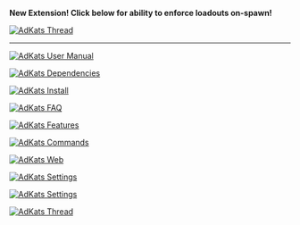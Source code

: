 <p> 
    <b>New Extension! Click below for ability to enforce loadouts on-spawn!</b> 
</p>
<p>
    <a href="https://myrcon.net/topic/451-on-spawn-loadout-enforcer-for-infantryvehicles-adkatslrt/" name=thread>
        <img src="https://raw.githubusercontent.com/Hedius/E4GLAdKats/main/images/AdKats_Docs_Loadout.jpg" alt="AdKats Thread">
    </a>
</p>
<HR>
<p> 
    <a href="https://github.com/Hedius/E4GLAdKats#manual" target="_blank" name=manual>
        <img src="https://raw.githubusercontent.com/Hedius/E4GLAdKats/main/images/AdKats_Docs_UserManual.jpg" alt="AdKats User Manual">
    </a>
</p>
<p>
    <a href="https://github.com/Hedius/E4GLAdKats#dependencies" target="_blank" name=dependencies>
        <img src="https://raw.githubusercontent.com/Hedius/E4GLAdKats/main/images/AdKats_Docs_Dependencies.jpg" alt="AdKats Dependencies">
    </a>
</p>
<p>
    <a href="https://github.com/Hedius/E4GLAdKats#install" target="_blank" name=install>
        <img src="https://raw.githubusercontent.com/Hedius/E4GLAdKats/main/images/AdKats_Docs_Install.jpg" alt="AdKats Install">
    </a>
</p>
<p>
    <a href="https://github.com/Hedius/E4GLAdKats#faq" target="_blank" name=faq>
        <img src="https://raw.githubusercontent.com/Hedius/E4GLAdKats/main/images/AdKats_Docs_FAQ.jpg" alt="AdKats FAQ">
    </a>
</p>
<p>
    <a href="https://github.com/Hedius/E4GLAdKats#features" target="_blank" name=features>
        <img src="https://raw.githubusercontent.com/Hedius/E4GLAdKats/main/images/AdKats_Docs_Features.jpg" alt="AdKats Features">
    </a>
</p>
<p>
    <a href="https://github.com/Hedius/E4GLAdKats#commands" target="_blank" name=commands>
        <img src="https://raw.githubusercontent.com/Hedius/E4GLAdKats/main/images/AdKats_Docs_Commands.jpg" alt="AdKats Commands">
    </a>
</p>
<p>
    <a href="https://github.com/Hedius/E4GLAdKats#webrequests" target="_blank" name=webrequests>
        <img src="https://raw.githubusercontent.com/Hedius/E4GLAdKats/main/images/AdKats_Docs_Web.jpg" alt="AdKats Web">
    </a>
</p>
<p>
    <a href="https://github.com/Hedius/E4GLAdKats#settings" target="_blank" name=settings>
        <img src="https://raw.githubusercontent.com/Hedius/E4GLAdKats/main/images/AdKats_Docs_Settings.jpg" alt="AdKats Settings">
    </a>
</p>
<p>
    <a href="https://github.com/Hedius/E4GLAdKats#servercommands" target="_blank" name=settings>
        <img src="https://raw.githubusercontent.com/Hedius/E4GLAdKats/main/images/AdKats_Docs_Server.jpg" alt="AdKats Settings">
    </a>
</p>
<p>
    <a href="https://myrcon.net/topic/459-advanced-in-game-admin-and-ban-enforcer-adkats/" target="_blank" name=thread>
        <img src="https://raw.githubusercontent.com/Hedius/E4GLAdKats/main/images/AdKats_Docs_Thread.jpg" alt="AdKats Thread">
    </a>
</p>
